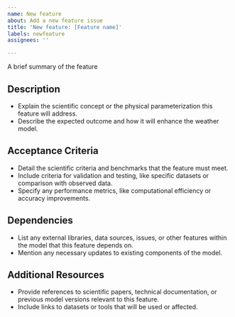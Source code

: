```yaml
---
name: New feature
about: Add a new feature issue
title: 'New feature: [Feature name]'
labels: newfeature
assignees: ''

---
```


A brief summary of the feature

## Description

- Explain the scientific concept or the physical parameterization this feature will address.
- Describe the expected outcome and how it will enhance the weather model.

## Acceptance Criteria

- Detail the scientific criteria and benchmarks that the feature must meet.
- Include criteria for validation and testing, like specific datasets or comparison with observed data.
- Specify any performance metrics, like computational efficiency or accuracy improvements.

## Dependencies

- List any external libraries, data sources, issues, or other features within the model that this feature depends on.
- Mention any necessary updates to existing components of the model.

## Additional Resources

- Provide references to scientific papers, technical documentation, or previous model versions relevant to this feature.
- Include links to datasets or tools that will be used or affected.
